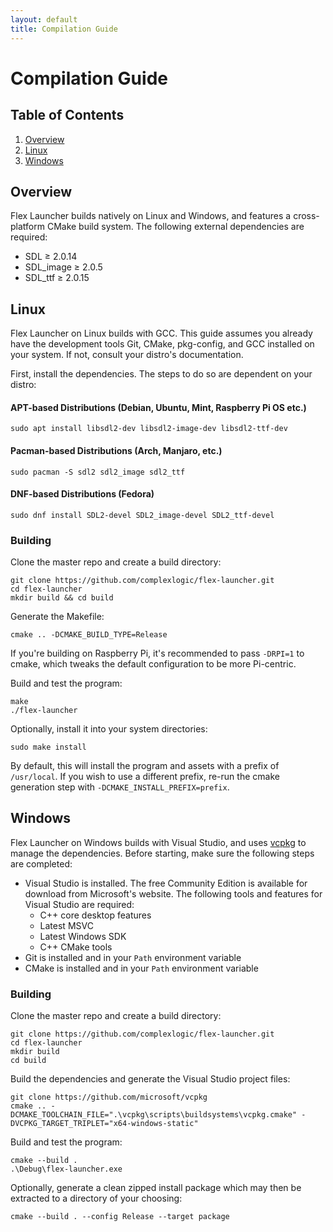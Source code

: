 ```yaml
---
layout: default
title: Compilation Guide
---
```

# Compilation Guide
## Table of Contents
1. [Overview](#overview)
2. [Linux](#linux)
3. [Windows](#windows)

## Overview
 Flex Launcher builds natively on Linux and Windows, and features a cross-platform CMake build system. The following external dependencies are required:
 - SDL ≥ 2.0.14
 - SDL_image ≥ 2.0.5
 - SDL_ttf ≥ 2.0.15

## Linux
Flex Launcher on Linux builds with GCC. This guide assumes you already have the development tools Git, CMake, pkg-config, and GCC installed on your system. If not, consult your distro's documentation. 

First, install the dependencies. The steps to do so are dependent on your distro:

#### APT-based Distributions (Debian, Ubuntu, Mint, Raspberry Pi OS etc.)
```
sudo apt install libsdl2-dev libsdl2-image-dev libsdl2-ttf-dev
```

#### Pacman-based Distributions (Arch, Manjaro, etc.)
```
sudo pacman -S sdl2 sdl2_image sdl2_ttf
```

#### DNF-based Distributions (Fedora)
```
sudo dnf install SDL2-devel SDL2_image-devel SDL2_ttf-devel
```

### Building
Clone the master repo and create a build directory:
```
git clone https://github.com/complexlogic/flex-launcher.git
cd flex-launcher
mkdir build && cd build
```
Generate the Makefile:
```
cmake .. -DCMAKE_BUILD_TYPE=Release
```
If you're building on Raspberry Pi, it's recommended to pass `-DRPI=1` to cmake, which tweaks the default configuration to be more Pi-centric.

Build and test the program:
```
make
./flex-launcher
```
Optionally, install it into your system directories:
```
sudo make install
```
By default, this will install the program and assets with a prefix of `/usr/local`. If you wish to use a different prefix, re-run the cmake generation step with `-DCMAKE_INSTALL_PREFIX=prefix`.

## Windows
Flex Launcher on Windows builds with Visual Studio, and uses [vcpkg](https://vcpkg.io/en/index.html) to manage the dependencies. Before starting, make sure the following steps are completed:
- Visual Studio is installed. The free Community Edition is available for download from Microsoft's website. The following tools and features for Visual Studio are required:
  - C++ core desktop features
  - Latest MSVC
  - Latest Windows SDK
  - C++ CMake tools
- Git is installed and in your `Path` environment variable
- CMake is installed and in your `Path` environment variable

### Building
Clone the master repo and create a build directory:
```
git clone https://github.com/complexlogic/flex-launcher.git
cd flex-launcher
mkdir build
cd build
```
Build the dependencies and generate the Visual Studio project files:
```
git clone https://github.com/microsoft/vcpkg
cmake .. -DCMAKE_TOOLCHAIN_FILE=".\vcpkg\scripts\buildsystems\vcpkg.cmake" -DVCPKG_TARGET_TRIPLET="x64-windows-static"
```
Build and test the program:
```
cmake --build .
.\Debug\flex-launcher.exe
```
Optionally, generate a clean zipped install package which may then be extracted to a directory of your choosing:
```
cmake --build . --config Release --target package
```

